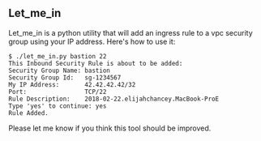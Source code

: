 ## Let_me_in 
Let_me_in is a python utility that will add an ingress rule to a vpc security group using your IP address. Here's how to use it:

```
$ ./let_me_in.py bastion 22
This Inbound Security Rule is about to be added:
Security Group Name: bastion
Security Group Id:   sg-1234567
My IP Address:       42.42.42.42/32
Port:                TCP/22
Rule Description:    2018-02-22.elijahchancey.MacBook-ProE
Type 'yes' to continue: yes
Rule Added.
```
Please let me know if you think this tool should be improved.
